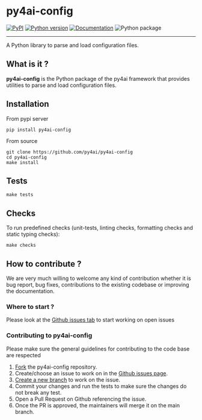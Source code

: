 py4ai-config
====

[![PyPI](https://img.shields.io/pypi/v/py4ai-config.svg)](https://pypi.python.org/pypi/py4ai-config)
[![Python version](https://img.shields.io/badge/python-3.7+-blue.svg)](https://pypi.python.org/pypi/py4ai-config)
[![Documentation](https://img.shields.io/badge/docs-latest-brightgreen.svg)](https://py4ai.github.io/py4ai-config/)
![Python package](https://github.com/NicolaDonelli/py4ai-config/workflows/CI%20-%20Build%20and%20Test/badge.svg)

--------------------------------------------------------------------------------


A Python library to parse and load configuration files. 


## What is it ?
**py4ai-config** is the Python package of the py4ai framework that provides utilities to parse and load configuration files. 

## Installation
From pypi server
```
pip install py4ai-config
```

From source
```
git clone https://github.com/py4ai/py4ai-config
cd py4ai-config
make install
```

## Tests 
```
make tests
```

## Checks 
To run predefined checks (unit-tests, linting checks, formatting checks and static typing checks):
```
make checks
```

## How to contribute ? 

We are very much willing to welcome any kind of contribution whether it is bug report, bug fixes, contributions to the 
existing codebase or improving the documentation. 

### Where to start ? 
Please look at the [Github issues tab](https://github.com/py4ai/py4ai-config/issues) to start working on open 
issues 

### Contributing to py4ai-config 
Please make sure the general guidelines for contributing to the code base are respected
1. [Fork](https://docs.github.com/en/get-started/quickstart/contributing-to-projects) the py4ai-config repository. 
2. Create/choose an issue to work on in the [Github issues page](https://github.com/py4ai/py4ai-config/issues). 
3. [Create a new branch](https://docs.github.com/en/get-started/quickstart/github-flow) to work on the issue. 
4. Commit your changes and run the tests to make sure the changes do not break any test. 
5. Open a Pull Request on Github referencing the issue.
6. Once the PR is approved, the maintainers will merge it on the main branch.